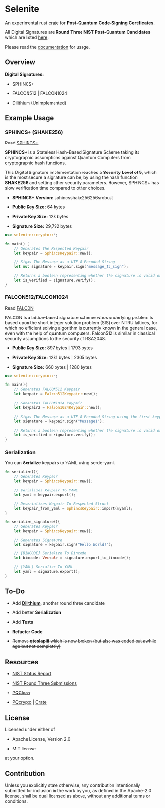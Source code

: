 # Selenite

An experimental rust crate for **Post-Quantum Code-Signing Certificates**.

All Digital Signatures are **Round Three NIST Post-Quantum Candidates** which are listed [here](https://csrc.nist.gov/Projects/post-quantum-cryptography/round-3-submissions).

Please read the [documentation](https://docs.rs/selenite/0.2.1/selenite/crypto/index.html) for usage.

## Overview

**Digital Signatures:** 

* SPHINCS+

* FALCON512 | FALCON1024

* Dilithium (Unimplemented)

## Example Usage

### SPHINCS+ (SHAKE256)

Read [SPHINCS+](https://sphincs.org/)

**SPHINCS+** is a Stateless Hash-Based Signature Scheme taking its cryptographic assumptions against Quantum Computers from cryptographic hash functions.

This Digital Signature implementation reaches a **Security Level of 5**, which is the most secure a signature can be, by using the hash function **SHAKE256** and setting other security parameters. However, SPHINCS+ has slow verification time compared to other choices.

* **SPHINCS+ Version:** sphincsshake256256srobust

* **Public Key Size:** 64 bytes 

* **Private Key Size:** 128 bytes

* **Signature Size:** 29,792 bytes

```rust
use selenite::crypto::*;

fn main() {
    // Generates The Respected Keypair
    let keypair = SphincsKeypair::new();

    // Signs The Message as a UTF-8 Encoded String
    let mut signature = keypair.sign("message_to_sign");

    // Returns a boolean representing whether the signature is valid or not
    let is_verified = signature.verify();
}
```
### FALCON512/FALCON1024

Read [FALCON](https://falcon-sign.info/)

FALCON is a lattice-based signature scheme whos underlying problem is based upon the short integer solution problem (SIS) over NTRU lattices, for which no efficient solving algorithm is currently known in the general case, even with the help of quantum computers. Falcon512 is similar in classical security assumptions to the security of RSA2048.

* **Public Key Size:** 897 bytes | 1793 bytes

* **Private Key Size:** 1281 bytes | 2305 bytes

* **Signature Size:** 660 bytes | 1280 bytes


```rust
use selenite::crypto::*;

fn main(){
    // Generates FALCON512 Keypair
    let keypair = Falcon512Keypair::new();
    
    // Generates FALCON1024 Keypair
    let keypair2 = Falcon1024Keypair::new();
    
    // Signs The Message as a UTF-8 Encoded String using the first keypair (FALCON512)
    let signature = keypair.sign("Message1");
    
    // Returns a boolean representing whether the signature is valid or not
    let is_verified = signature.verify();
}
```

### Serialization

You can **Serialize** keypairs to YAML using serde-yaml.

```rust
fn serialize(){
    // Generates Keypair
    let keypair = SphincsKeypair::new();
    
    // Serializes Keypair To YAML
    let yaml = keypair.export();
    
    // Deserializes Keypair To Respected Struct
    let keypair_from_yaml = SphincsKeypair::import(&yaml);
}

```

```rust
fn serialize_signature(){
    // Generates Keypair
    let keypair = SphincsKeypair::new();

    // Generates Signature
    let signature = keypair.sign("Hello World!");

    // [BINCODE] Serialize To Bincode
    let bincode: Vec<u8> = signature.export_to_bincode();

    // [YAML] Serialize To YAML
    let yaml = signature.export();
}
```

## To-Do

* Add **[Dilithium](https://pq-crystals.org/dilithium/)**, another round three candidate

* Add better **Serialization**

* Add **Tests**

* **Refactor Code**

* ~~Remove **qteslapiii** which is now broken (but also was coded out awhile ago but not completely)~~

## Resources

* [NIST Status Report](https://nvlpubs.nist.gov/nistpubs/ir/2020/NIST.IR.8309.pdf)

* [NIST Round Three Submissions](https://csrc.nist.gov/Projects/post-quantum-cryptography/round-3-submissions)

* [PQClean](https://github.com/pqclean/pqclean/)

* [PQcrypto](https://github.com/rustpq/pqcrypto) | [Crate](https://crates.io/crates/pqcrypto)

## License

Licensed under either of

* Apache License, Version 2.0

* MIT license

at your option.

## Contribution

Unless you explicitly state otherwise, any contribution intentionally submitted for inclusion in the work by you, as defined in the Apache-2.0 license, shall be dual licensed as above, without any additional terms or conditions.

